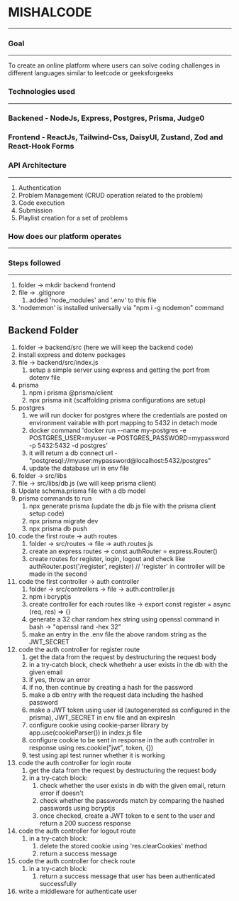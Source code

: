 # MISHALCODE
------------

### Goal
--------
To create an online platform where users can solve coding challenges in different languages similar to leetcode or geeksforgeeks

### Technologies used
---------------------
### Backened - NodeJs, Express, Postgres, Prisma, Judge0
### Frontend - ReactJs, Tailwind-Css, DaisyUI, Zustand, Zod and React-Hook Forms

### API Architecture
--------------------
1. Authentication
2. Problem Management (CRUD operation related to the problem)
3. Code execution 
4. Submission
5. Playlist creation for a set of problems


### How does our platform operates
----------------------------------



### Steps followed
-------------------
1. folder -> mkdir backend frontend
2. file -> .gitignore
   1. added 'node_modules' and '.env' to this file
3. 'nodemmon' is installed universally via "npm i -g nodemon" command

Backend Folder
--------------
1. folder -> backend/src (here we will keep the backend code)
2. install express and dotenv packages
3. file -> backend/src/index.js
   1. setup a simple server using express and getting the port from dotenv file
4. prisma
   1. npm i prisma @prisma/client 
   2. npx prisma init (scaffolding prisma configurations are setup)
5. postgres
   1. we will run docker for postgres where the credentials are posted on environment vairable with port mapping to 5432 in detach mode
   2. docker command 'docker run --name my-postgres -e POSTGRES_USER=myuser -e POSTGRES_PASSWORD=mypassword -p 5432:5432 -d postgres'
   3. it will return a db connect url - "postgresql://myuser:mypassword@localhost:5432/postgres"
   4. update the database url in env file
6. folder -> src/libs
7. file -> src/libs/db.js (we will keep prisma client)
8. Update schema.prisma file with a db model
9. prisma commands to run 
   1.  npx generate prisma (update the db.js file with the prisma client setup code)
   2.  npx prisma migrate dev
   3.  npx prisma db push 
10. code the first route -> auth routes
    1.  folder -> src/routes -> file -> auth.routes.js
    2.  create an express routes -> const authRouter = express.Router()
    3.  create routes for register, login, logout and check like authRouter.post('/register', register) // 'register' in controller will be made in the second 
11. code the first controller -> auth controller
    1.  folder -> src/controllers -> file -> auth.controller.js
    2.  npm i bcryptjs
    3.  create controller for each routes like -> export const register = async (req, res) => {}
    4.  generate a 32 char random hex string using openssl command in bash -> "openssl rand -hex 32"
    5.  make an entry in the .env file the above random string as the JWT_SECRET
12. code the auth controller for register route
    1.  get the data from the request by destructuring the request body
    2.  in a try-catch block, check whethehr a user exists in the db with the given email
    3.  if yes, throw an error
    4.  if no, then continue by creating a hash for the password 
    5.  make a db entry with the request data including the hashed password
    6.  make a JWT token using user id (autogenerated as configured in the prisma), JWT_SECRET in env file and an expiresIn
    7.  configure cookie using cookie-parser library by app.use(cookieParser()) in index.js file
    8.  configure cookie to be sent in response in the auth controller in response using res.cookie("jwt", token, {<other details>})
    9.  test using api test runner whether it is working
13. code the auth controller for login route
    1.  get the data from the request by destructuring the request body
    2.  in a try-catch block: 
        1.  check whether the user exists in db with the given email, return error if doesn't
        2.  check whether the passwords match by comparing the hashed passwords using bcryptjs
        3.  once checked, create a JWT token to e sent to the user and return a 200 success response
14. code the auth controller for logout route
    1.  in a try-catch block:
        1.  delete the stored cookie using 'res.clearCookies' method
        2.  return a success message 
15. code the auth controller for check route
    1.  in a try-catch block:
        1.  return a success message that user has been authenticated successfully
16. write a middleware for authenticate user